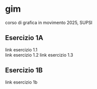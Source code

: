 # gim
corso di grafica in movimento 2025, SUPSI


## Esercizio 1A
link esercizio 1.1   
link esercizio 1.2
link esercizio 1.3

## Esercizio 1B
link esercizio 1b